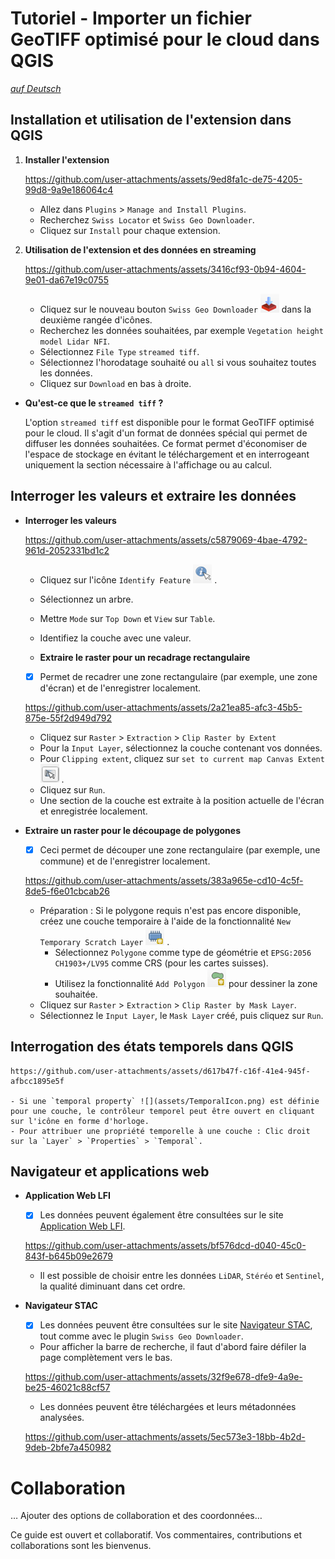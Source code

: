 # Tutoriel - Importer un fichier GeoTIFF optimisé pour le cloud dans QGIS

[_auf Deutsch_](./README.md)

## Installation et utilisation de l'extension dans QGIS

1. **Installer l'extension**

    https://github.com/user-attachments/assets/9ed8fa1c-de75-4205-99d8-9a9e186064c4

    - Allez dans `Plugins` > `Manage and Install Plugins`.
    - Recherchez `Swiss Locator` et `Swiss Geo Downloader`.
    - Cliquez sur `Install` pour chaque extension.

2. **Utilisation de l'extension et des données en streaming**

    https://github.com/user-attachments/assets/3416cf93-0b94-4604-9e01-da67e19c0755

    - Cliquez sur le nouveau bouton `Swiss Geo Downloader` ![](assets/SwissGeoDownloaderIcon.png) dans la deuxième rangée d'icônes.
    - Recherchez les données souhaitées, par exemple `Vegetation height model Lidar NFI`.
    - Sélectionnez `File Type` `streamed tiff`.
    - Sélectionnez l'horodatage souhaité ou `all` si vous souhaitez toutes les données.
    - Cliquez sur `Download` en bas à droite.

- **Qu'est-ce que le `streamed tiff` ?**

    L'option `streamed tiff` est disponible pour le format GeoTIFF optimisé pour le cloud. Il s'agit d'un format de données spécial qui permet de diffuser les données souhaitées.
    Ce format permet d'économiser de l'espace de stockage en évitant le téléchargement et en interrogeant uniquement la section nécessaire à l'affichage ou au calcul.

## Interroger les valeurs et extraire les données

- **Interroger les valeurs**

    https://github.com/user-attachments/assets/c5879069-4bae-4792-961d-2052331bd1c2

    - Cliquez sur l'icône `Identify Feature` ![](assets/IdentifyFeatureIcon.png) . 
    - Sélectionnez un arbre.
    - Mettre `Mode` sur `Top Down` et `View` sur `Table`.
    - Identifiez la couche avec une valeur.

    - **Extraire le raster pour un recadrage rectangulaire**

    - [x] Permet de recadrer une zone rectangulaire (par exemple, une zone d'écran) et de l'enregistrer localement.

    https://github.com/user-attachments/assets/2a21ea85-afc3-45b5-875e-55f2d949d792

    - Cliquez sur `Raster` > `Extraction` > `Clip Raster by Extent`
    - Pour la `Input Layer`, sélectionnez la couche contenant vos données.
    - Pour `Clipping extent`, cliquez sur `set to current map Canvas Extent` ![](assets/ClippingExtendIcon.png) .
    - Cliquez sur `Run`.
    - Une section de la couche est extraite à la position actuelle de l'écran et enregistrée localement.

- **Extraire un raster pour le découpage de polygones**

    - [x] Ceci permet de découper une zone rectangulaire (par exemple, une commune) et de l'enregistrer localement.

    https://github.com/user-attachments/assets/383a965e-cd10-4c5f-8de5-f6e01cbcab26

    - Préparation : Si le polygone requis n'est pas encore disponible, créez une couche temporaire à l'aide de la fonctionnalité `New Temporary Scratch Layer` ![](assets/NewTemporaryScratchLayerIcon.png) .
        - Sélectionnez `Polygone` comme type de géométrie et `EPSG:2056 CH1903+/LV95` comme CRS (pour les cartes suisses).
        - Utilisez la fonctionnalité `Add Polygon` ![](assets/PolygonIcon.png) pour dessiner la zone souhaitée.
    - Cliquez sur `Raster` > `Extraction` > `Clip Raster by Mask Layer`.
    - Sélectionnez le `Input Layer`, le `Mask Layer` créé, puis cliquez sur `Run`.

## Interrogation des états temporels dans QGIS

    https://github.com/user-attachments/assets/d617b47f-c16f-41e4-945f-afbcc1895e5f

    - Si une `temporal property` ![](assets/TemporalIcon.png) est définie pour une couche, le contrôleur temporel peut être ouvert en cliquant sur l'icône en forme d'horloge.
    - Pour attribuer une propriété temporelle à une couche : Clic droit sur la `Layer` > `Properties` > `Temporal`.

## Navigateur et applications web

- **Application Web LFI**

    - [x] Les données peuvent également être consultées sur le site [Application Web LFI](https://www.lfi.ch/de/karten/vegetationshoehe-oberflaechenmodell).

    https://github.com/user-attachments/assets/bf576dcd-d040-45c0-843f-b645b09e2679

    - Il est possible de choisir entre les données `LiDAR`, `Stéréo` et `Sentinel`, la qualité diminuant dans cet ordre.
    
- **Navigateur STAC**

    - [x] Les données peuvent être consultées sur le site [Navigateur STAC](https://data.geo.admin.ch/browser/#), tout comme avec le plugin `Swiss Geo Downloader`.

    - Pour afficher la barre de recherche, il faut d'abord faire défiler la page complètement vers le bas.

    https://github.com/user-attachments/assets/32f9e678-dfe9-4a9e-be25-46021c88cf57

    - Les données peuvent être téléchargées et leurs métadonnées analysées.

    https://github.com/user-attachments/assets/5ec573e3-18bb-4b2d-9deb-2bfe7a450982

# Collaboration

… Ajouter des options de collaboration et des coordonnées…

Ce guide est ouvert et collaboratif. Vos commentaires, contributions et collaborations sont les bienvenus.
